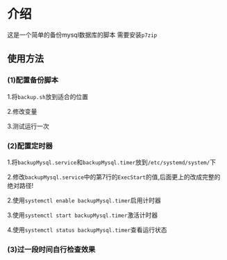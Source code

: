 # 介绍

这是一个简单的备份mysql数据库的脚本
需要安装`p7zip`

## 使用方法

### (1)配置备份脚本

1.将`backup.sh`放到适合的位置

2.修改变量

3.测试运行一次

### (2)配置定时器

1.将`backupMysql.service`和`backupMysql.timer`放到`/etc/systemd/system/`下

2.修改`backupMysql.service`中的第7行的`ExecStart`的值,后面更上的改成完整的绝对路径!

2.使用`systemctl enable backupMysql.timer`启用计时器

3.使用`systemctl start backupMysql.timer`激活计时器

4.使用`systemctl status backupMysql.timer`查看运行状态

### (3)过一段时间自行检查效果
